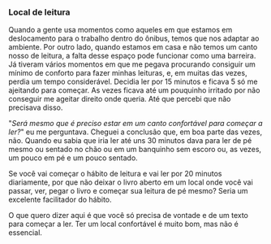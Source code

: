 ### Local de leitura

Quando a gente usa momentos como aqueles em que estamos em deslocamento para o trabalho dentro do ônibus, temos que nos adaptar ao ambiente. Por outro lado, quando estamos em casa e não temos um canto nosso de leitura, a falta desse espaço pode funcionar como uma barreira. Já tiveram vários momentos em que me pegava procurando consiguir um mínimo de conforto para fazer minhas leituras, e, em muitas das vezes, perdia um tempo considerável. Decidia ler por 15 minutos e ficava 5 só me ajeitando para começar. As vezes ficava até um pouquinho irritado por não conseguir me ageitar direito onde queria. Até que percebi que não precisava disso.

"*Será mesmo que é preciso estar em um canto confortável para começar a ler?*" eu me perguntava. Cheguei a conclusão que, em boa parte das vezes, não. Quando eu sabia que iria ler até uns 30 minutos dava para ler de pé mesmo ou sentado no chão ou em um banquinho sem escoro ou, as vezes, um pouco em pé e um pouco sentado.

Se você vai começar o hábito de leitura e vai ler por 20 minutos diariamente, por que não deixar o livro aberto em um local onde você vai passar, ver, pegar o livro e começar sua leitura de pé mesmo? Seria um excelente facilitador do hábito.

O que quero dizer aqui é que você só precisa de vontade e de um texto para começar a ler. Ter um local confortável é muito bom, mas não é essencial.


